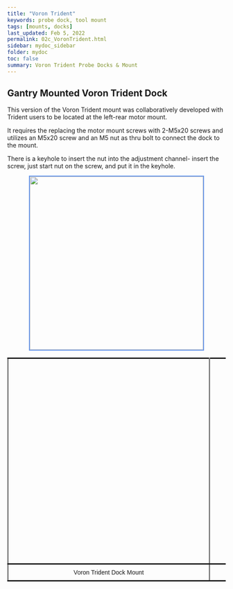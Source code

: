 ```yaml
---
title: "Voron Trident"
keywords: probe dock, tool mount
tags: [mounts, docks]
last_updated: Feb 5, 2022
permalink: 02c_VoronTrident.html
sidebar: mydoc_sidebar
folder: mydoc
toc: false
summary: Voron Trident Probe Docks & Mount 
---
```


## Gantry Mounted Voron Trident Dock
This version of the Voron Trident mount was collaboratively developed with Trident users to be located at the left-rear motor mount. 

It requires the replacing the motor mount screws with 2-M5x20 screws and utilizes an M5x20 screw and an M5 nut as thru bolt to connect the dock to the mount. 

There is a keyhole to insert the nut into the adjustment channel- insert the screw, just start nut on the screw, and put it in the keyhole.

<div style="width:100%;text-align:center;">
<a href="https://raw.githubusercontent.com/nionio6915/Euclid_Probe/main/images/Trident_TopMount.png" data-lity>
<img src="https://raw.githubusercontent.com/nionio6915/Euclid_Probe/main/images/Trident_TopMount.png" style="width:400px; border:2px solid CornflowerBlue"></a>
</div>

<div style="width:100%;text-align:center;">
<style type="text/css">
.tg  {border-collapse:collapse;border-spacing:0;}
.tg td{border-color:black;border-style:solid;border-width:3px;font-family:Arial, sans-serif;font-size:14px;
  overflow:hidden;padding:10px 5px;word-break:normal;}
.tg th{border-color:black;border-style:solid;border-width:3px;font-family:Arial, sans-serif;font-size:14px;
  font-weight:normal;overflow:hidden;padding:10px 5px;word-break:normal;}
.tg .tg-0pky{border-color:inherit;text-align:center;vertical-align:middle}
</style>
<table class="tg">
<tbody>
  <tr>
    <td class="tg-0pky">
    <div id="stl_cont0" style="width:450px;height:450px;margin:1">
      <script>
        var stl_viewer=new StlViewer
        (
          document.getElementById("stl_cont0"), 
          {
              allow_drag_and_drop: false,
              auto_rotate:true,
              auto_resize:true,
              models: 
              [ 
                {filename:"https://raw.githubusercontent.com/nionio6915/Euclid_Probe/main/stls/Voron/Trident_TopMountCloseV4.stl",     color:"#1E73BE", scale:0.25, rotationx:5.0, rotationy:-0.50, rotationz:0.0} 
              ]
          }
        );
      </script>
    </div>
    </td>
    <td class="tg-0pky">
    <div id="stl_cont1" style="width:450px;height:450px;margin:1">
      <script>
         var stl_viewer=new StlViewer
         (
           document.getElementById("stl_cont1"), 
           {
               allow_drag_and_drop: false,
               auto_rotate:true,
               auto_resize:true,
               models: 
               [ 
                 {filename:"https://raw.githubusercontent.com/nionio6915/Euclid_Probe/main/stls/Voron/Trident_TopMountDockCloseV4.stl",      color:"#1E73BE", scale:1, rotationx:5.0, rotationy:-0.50, rotationz:0.0} 
               ]
           }
         );
     </script>
    </div> 
    </td>
  </tr>

  <tr>
    <td class="tg-0pky">Voron Trident Dock Mount</td>
    <td class="tg-0pky">Voron Trident Dock</td>
  </tr>

</tbody>
</table>
</div>


